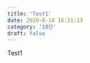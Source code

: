 ```yaml
---
title: 'Test1'
date: 2020-6-14 16:21:13
category: '19단'
draft: false
---
```


Test1
<!--stackedit_data:
eyJoaXN0b3J5IjpbMTM1NjQ3MDAwOV19
-->